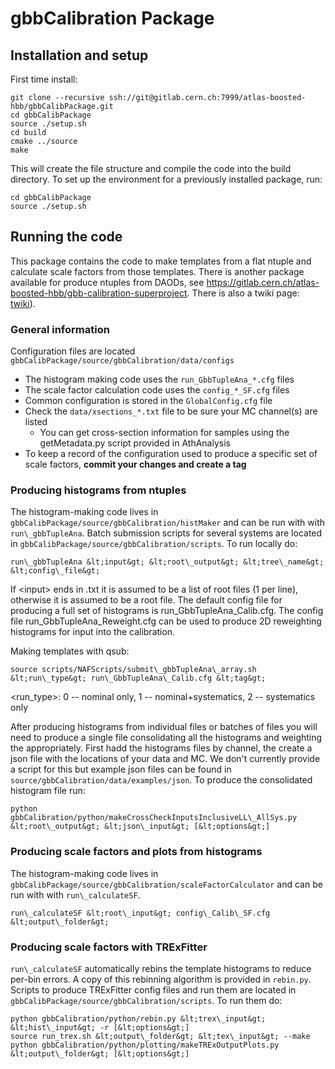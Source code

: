 # gbbCalibration Package

## Installation and setup
First time install:
```
git clone --recursive ssh://git@gitlab.cern.ch:7999/atlas-boosted-hbb/gbbCalibPackage.git
cd gbbCalibPackage
source ./setup.sh
cd build
cmake ../source
make
```
This will create the file structure and compile the code into the build directory.
To set up the environment for a previously installed package, run:
```
cd gbbCalibPackage
source ./setup.sh
```

## Running the code
This package contains the code to make templates from a flat ntuple and calculate scale factors from those templates. There is another package available for produce ntuples from DAODs, see https://gitlab.cern.ch/atlas-boosted-hbb/gbb-calibration-superproject.
There is also a twiki page: [twiki](https://twiki.cern.ch/twiki/bin/viewauth/AtlasProtected/XbbScaleFactorsInGbbEvtR21)).

### General information
Configuration files are located `gbbCalibPackage/source/gbbCalibration/data/configs`
   * The histogram making code uses the `run_GbbTupleAna_*.cfg` files
   * The scale factor calculation code uses the `config_*_SF.cfg` files
   * Common configuration is stored in the `GlobalConfig.cfg` file
   * Check the `data/xsections_*.txt` file to be sure your MC channel(s) are listed
      * You can get cross-section information for samples using the getMetadata.py script provided in AthAnalysis
   * To keep a record of the configuration used to produce a specific set of scale factors, __commit your changes and create a tag__

### Producing histograms from ntuples
The histogram-making code lives in `gbbCalibPackage/source/gbbCalibration/histMaker` and can be run with with `run\_gbbTupleAna`. Batch submission scripts for several systems are located in `gbbCalibPackage/source/gbbCalibration/scripts`.
To run locally do:
```
run\_gbbTupleAna &lt;input&gt; &lt;root\_output&gt; &lt;tree\_name&gt; &lt;config\_file&gt;
```
If &lt;input&gt; ends in .txt it is assumed to be a list of root files (1 per line), otherwise it is assumed to be a root file.
The default config file for producing a full set of histograms is run\_GbbTupleAna\_Calib.cfg. The config file run\_GbbTupleAna\_Reweight.cfg can be used to produce 2D reweighting histograms for input into the calibration.

Making templates with qsub:
```
source scripts/NAFScripts/submit\_gbbTupleAna\_array.sh &lt;run\_type&gt; run\_GbbTupleAna\_Calib.cfg &lt;tag&gt;
```
&lt;run\_type&gt;: 0 -- nominal only, 1 -- nominal+systematics, 2 -- systematics only

After producing histograms from individual files or batches of files you will need to produce a single file consolidating all the histograms and weighting the appropriately. First hadd the histograms files by channel, the create a json file with the locations of your data and MC. We don't currently provide a script for this but example json files can be found in `source/gbbCalibration/data/examples/json`. To produce the consolidated histogram file run:
```
python gbbCalibration/python/makeCrossCheckInputsInclusiveLL\_AllSys.py &lt;root\_output&gt; &lt;json\_input&gt; [&lt;options&gt;]
```

### Producing scale factors and plots from histograms
The histogram-making code lives in `gbbCalibPackage/source/gbbCalibration/scaleFactorCalculator` and can be run with with `run\_calculateSF`.
```
run\_calculateSF &lt;root\_input&gt; config\_Calib\_SF.cfg &lt;output\_folder&gt;
```

### Producing scale factors with TRExFitter
`run\_calculateSF` automatically rebins the template histograms to reduce per-bin errors. A copy of this rebinning algorithm is provided in `rebin.py`. Scripts to produce TRExFitter config files and run them are located in `gbbCalibPackage/source/gbbCalibration/scripts`. To run them do:
```
python gbbCalibration/python/rebin.py &lt;trex\_input&gt; &lt;hist\_input&gt; -r [&lt;options&gt;]
source run_trex.sh &lt;output\_folder&gt; &lt;tex\_input&gt; --make
python gbbCalibration/python/plotting/makeTRExOutputPlots.py &lt;output\_folder&gt; [&lt;options&gt;]
```
